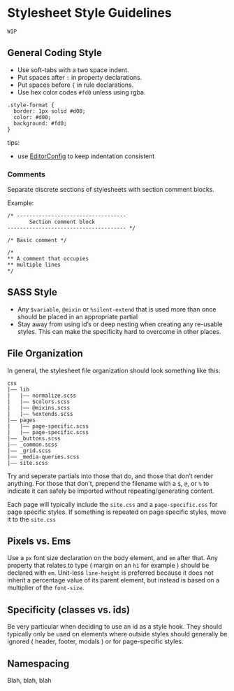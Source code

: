 Stylesheet Style Guidelines
===========================

```
WIP
```

## General Coding Style
- Use soft-tabs with a two space indent.
- Put spaces after `:` in property declarations.
- Put spaces before `{` in rule declarations.
- Use hex color codes `#fd0` unless using rgba.

```
.style-format {
  border: 1px solid #d00;
  color: #d00;
  background: #fd0;
}
```
		
tips:
- use [EditorConfig](http://editorconfig.org/) to keep indentation consistent

### Comments
Separate discrete sections of stylesheets with section comment blocks.

Example:
```
/* -----------------------------------
       Section comment block
-------------------------------------- */
 	
/* Basic comment */

/*
** A comment that occupies
** multiple lines
*/
```
		
		
## SASS Style
- Any `$variable`, `@mixin` or `%silent-extend` that is used more than once should be placed in an appropriate partial
- Stay away from using id’s or deep nesting when creating any re-usable styles. This can make the specificity hard to overcome in other places.


## File Organization
In general, the stylesheet file organization should look something like this:

```
css
|—— lib
|   |—— normalize.scss
|   |—— $colors.scss
|   |—— @mixins.scss
|   |—— %extends.scss
|—— pages
|   |—— page-specific.scss
|   |—— page-specific.scss
|—— _buttons.scss
|—— _common.scss
|—— _grid.scss
|—— _media-queries.scss
|—— site.scss
```
	
Try and seperate partials into those that do, and those that don’t render anything. For those that don’t, prepend the filename with a `$`, `@`, or `%` to indicate it can safely be imported without repeating/generating content.

Each page will typically include the `site.css` and a `page-specific.css` for page specific styles. If something is repeated on page specific styles, move it to the `site.css`

	
## Pixels vs. Ems
Use a `px` font size declaration on the body element, and `em` after that. Any property that relates to type ( margin on an `h1` for example ) should be declared with `em`. Unit-less `line-height` is preferred because it does not inherit a percentage value of its parent element, but instead is based on a multiplier of the `font-size`.


## Specificity (classes vs. ids)
Be very particular when deciding to use an id as a style hook. They should typically only be used on elements where outside styles should generally be ignored ( header, footer, modals ) or for page-specific styles.


## Namespacing
Blah, blah, blah